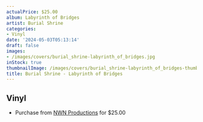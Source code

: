 ```yaml
---
actualPrice: $25.00
album: Labyrinth of Bridges
artist: Burial Shrine
categories:
- Vinyl
date: '2024-05-03T05:13:14'
draft: false
images:
- /images/covers/burial_shrine-labyrinth_of_bridges.jpg
inStock: true
thumbnailImage: /images/covers/burial_shrine-labyrinth_of_bridges-thumb.jpg
title: Burial Shrine - Labyrinth of Bridges
---
```


## Vinyl
* Purchase from [NWN Productions](http://shop.nwnprod.com/index.php?route=product/product&path=75&product_id=17801&sort=pd.name&order=ASC) for $25.00
